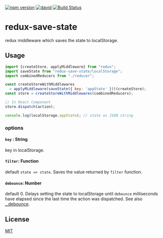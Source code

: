 [![npm version](https://badge.fury.io/js/redux-save-state.svg)](http://badge.fury.io/js/redux-save-state)
[![david](https://david-dm.org/pirosikick/redux-save-state.svg)](https://david-dm.org/pirosikick/redux-save-state)
[![Build Status](https://travis-ci.org/pirosikick/redux-save-state.svg)](https://travis-ci.org/pirosikick/redux-save-state)

redux-save-state
=================

redux middleware which saves the state to localStorage.

## Usage

```javascript
import {createStore, applyMiddleware} from "redux";
import saveState from "redux-save-state/localStorage";
import combinedReducers from "./reducer";

const createStoreWithMiddlewares
  = applyMiddleware(saveState({ key: 'appState' }))(createStore);
const store = createStoreWithMiddlewares(combinedReducers);

// In React Component
store.dispatch(action);

console.log(localStorage.appState); // state as JSON string
```

### options

#### `key` : String

key in localStorage.

#### `filter`: Function

default `state => state`.
Saves the value returned by `filter` function.

#### `debounce`: Number

default 0.
Delays setting the state to localStorage until `debounce` milliseconds have elapsed since the last time the action was dispatched.
See also [_.debounce](https://lodash.com/docs#debounce).

## License

[MIT](http://pirosikick.mit-license.org/)
